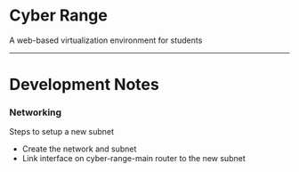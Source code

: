 # Cyber Range

A web-based virtualization environment for students 


---
# Development Notes

### Networking

Steps to setup a new subnet

- Create the network and subnet
- Link interface on cyber-range-main router to the new subnet
